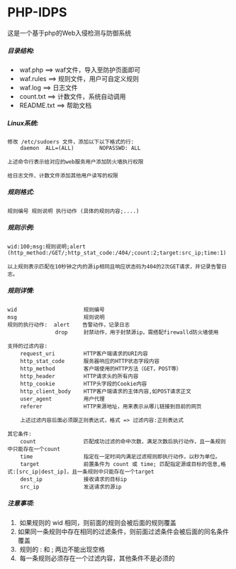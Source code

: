 # PHP-IDPS

这是一个基于php的Web入侵检测与防御系统



##### 目录结构:

- ​    waf.php     ==> waf文件，导入至防护页面即可 
- ​    waf.rules   ==> 规则文件，用户可自定义规则
- ​    waf.log     ==> 日志文件
- ​    count.txt   ==> 计数文件，系统自动调用
- ​    README.txt  ==> 帮助文档

##### Linux系统:

```
修改 /etc/sudoers 文件，添加以下以下格式的行: 
	daemon  ALL=(ALL)        NOPASSWD: ALL

上述命令行表示给对应的web服务用户添加防火墙执行权限

给日志文件、计数文件添加其他用户读写的权限
```

##### 规则格式:

```
规则编号 规则说明 执行动作 (具体的规则内容;....)
```

##### 规则示例:

```
wid:100;msg:规则说明;alert (http_method:/GET/;http_stat_code:/404/;count:2;target:src_ip;time:1)

以上规则表示匹配在10秒钟之内的源ip相同且响应状态码为404的2次GET请求，并记录告警日志。
```

##### 规则详情:

    wid                     规则编号
    msg                     规则说明
    规则的执行动作:  alert    告警动作，记录日志
                   drop     封禁动作，用于封禁源ip，需搭配firewalld防火墙使用
            
    支持的过滤内容:
        request_uri         HTTP客户端请求的URI内容
        http_stat_code      服务器响应的HTTP状态字段内容
        http_method         客户端使用的HTTP方法（GET，POST等）
        http_header         HTTP请求头的所有内容
        http_cookie         HTTP头字段的Cookie内容
        http_client_body    HTTP客户端请求的主体内容,如POST请求正文
        user_agent          用户代理
        referer             HTTP来源地址，用来表示从哪儿链接到目前的网页
    
        上述过滤内容后面必须跟正则表达式，格式 => 过滤内容:正则表达式
    
    其它条件:
        count               匹配成功过滤的命中次数，满足次数后执行动作，且一条规则中只能存在一个count
        time                指定在一定时间内满足过滤规则即执行动作，以秒为单位。
        target              前置条件为 count 或 time; 匹配指定源或目标的信息,格式:[src_ip|dest_ip]，且一条规则中只能存在一个target
        dest_ip             接收请求的目标ip
        src_ip              发送请求的源ip

##### 注意事项:

1. ​    如果规则的 wid 相同，则前面的规则会被后面的规则覆盖
2. ​    如果同一条规则中存在相同的过滤条件，则前面过滤条件会被后面的同名条件覆盖
3. ​    规则的 : 和 ; 两边不能出现空格
4. ​    每一条规则必须存在一个过滤内容，其他条件不是必须的
